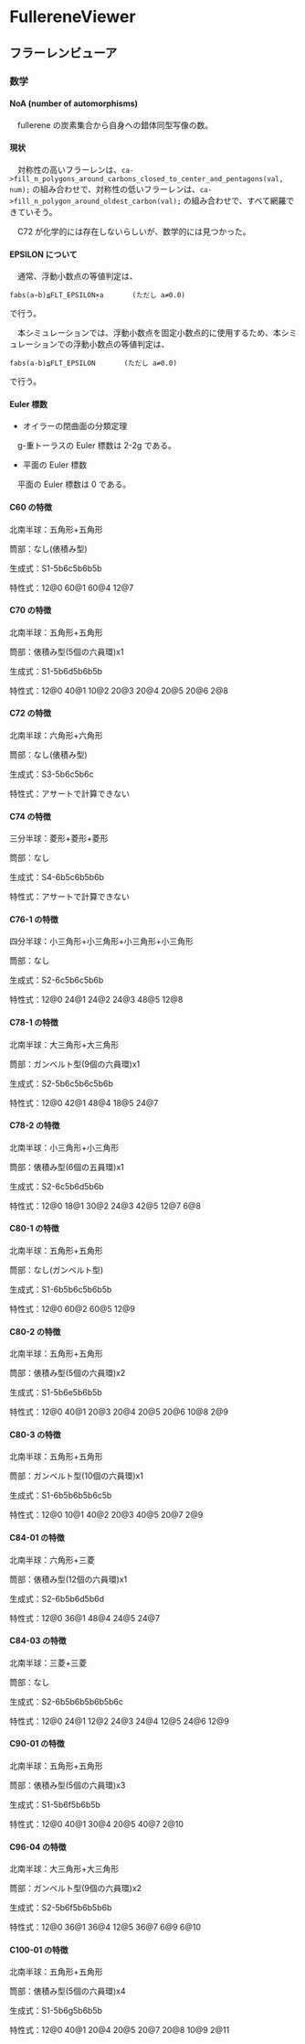# FullereneViewer
## フラーレンビューア
### 数学

#### NoA (number of automorphisms)
　fullerene の炭素集合から自身への錯体同型写像の数。

#### 現状
　対称性の高いフラーレンは、`ca->fill_n_polygons_around_carbons_closed_to_center_and_pentagons(val, num);` の組み合わせで、対称性の低いフラーレンは、`ca->fill_n_polygon_around_oldest_carbon(val);` の組み合わせで、すべて網羅できていそう。

　C72 が化学的には存在しないらしいが、数学的には見つかった。

#### EPSILON について
　通常、浮動小数点の等値判定は、

    fabs(a−b)≦FLT_EPSILON×a       (ただし a≠0.0)

で行う。

　本シミュレーションでは、浮動小数点を固定小数点的に使用するため、本シミュレーションでの浮動小数点の等値判定は、

    fabs(a-b)≦FLT_EPSILON       (ただし a≠0.0)

で行う。

#### Euler 標数

* オイラーの閉曲面の分類定理

　g-重トーラスの Euler 標数は 2-2g である。

* 平面の Euler 標数

　平面の Euler 標数は 0 である。

#### C60 の特徴
北南半球：五角形+五角形

筒部：なし(俵積み型)

生成式：S1-5b6c5b6b5b

特性式：12@0 60@1 60@4 12@7

#### C70 の特徴
北南半球：五角形+五角形

筒部：俵積み型(5個の六員環)x1

生成式：S1-5b6d5b6b5b

特性式：12@0 40@1 10@2 20@3 20@4 20@5 20@6 2@8

#### C72 の特徴
北南半球：六角形+六角形

筒部：なし(俵積み型)

生成式：S3-5b6c5b6c

特性式：アサートで計算できない

#### C74 の特徴
三分半球：菱形+菱形+菱形

筒部：なし

生成式：S4-6b5c6b5b6b

特性式：アサートで計算できない

#### C76-1 の特徴
四分半球：小三角形+小三角形+小三角形+小三角形

筒部：なし

生成式：S2-6c5b6c5b6b

特性式：12@0 24@1 24@2 24@3 48@5 12@8

#### C78-1 の特徴
北南半球：大三角形+大三角形

筒部：ガンベルト型(9個の六員環)x1

生成式：S2-5b6c5b6c5b6b

特性式：12@0 42@1 48@4 18@5 24@7

#### C78-2 の特徴
北南半球：小三角形+小三角形

筒部：俵積み型(6個の五員環)x1

生成式：S2-6c5b6d5b6b

特性式：12@0 18@1 30@2 24@3 42@5 12@7 6@8

#### C80-1 の特徴
北南半球：五角形+五角形

筒部：なし(ガンベルト型)

生成式：S1-6b5b6c5b6b5b

特性式：12@0 60@2 60@5 12@9

#### C80-2 の特徴
北南半球：五角形+五角形

筒部：俵積み型(5個の六員環)x2

生成式：S1-5b6e5b6b5b

特性式：12@0 40@1 20@3 20@4 20@5 20@6 10@8 2@9

#### C80-3 の特徴
北南半球：五角形+五角形

筒部：ガンベルト型(10個の六員環)x1

生成式：S1-6b5b6b5b6c5b

特性式：12@0 10@1 40@2 20@3 40@5 20@7 2@9

#### C84-01 の特徴
北南半球：六角形+三菱

筒部：俵積み型(12個の六員環)x1

生成式：S2-6b5b6d5b6d

特性式：12@0 36@1 48@4 24@5 24@7

#### C84-03 の特徴
北南半球：三菱+三菱

筒部：なし

生成式：S2-6b5b6b5b6b5b6c

特性式：12@0 24@1 12@2 24@3 24@4 12@5 24@6 12@9

#### C90-01 の特徴
北南半球：五角形+五角形

筒部：俵積み型(5個の六員環)x3

生成式：S1-5b6f5b6b5b

特性式：12@0 40@1 30@4 20@5 40@7 2@10

#### C96-04 の特徴
北南半球：大三角形+大三角形

筒部：ガンベルト型(9個の六員環)x2

生成式：S2-5b6f5b6b5b6b

特性式：12@0 36@1 36@4 12@5 36@7 6@9 6@10

#### C100-01 の特徴
北南半球：五角形+五角形

筒部：俵積み型(5個の六員環)x4

生成式：S1-5b6g5b6b5b

特性式：12@0 40@1 20@4 20@5 20@7 20@8 10@9 2@11
